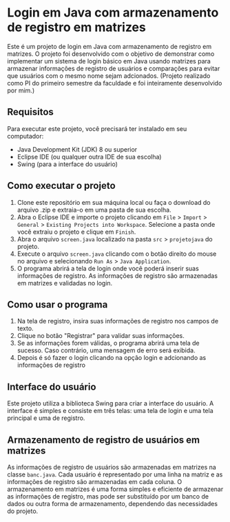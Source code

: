 # Login em Java com armazenamento de registro em matrizes

Este é um projeto de login em Java com armazenamento de registro em matrizes. O projeto foi desenvolvido com o objetivo de demonstrar como implementar um sistema de login básico em Java usando matrizes para armazenar informações de registro de usuários e comparações para evitar que usuários com o mesmo nome sejam adcionados.
(Projeto realizado como PI do primeiro semestre da faculdade e foi inteiramente desenvolvido por mim.)

## Requisitos

Para executar este projeto, você precisará ter instalado em seu computador:

- Java Development Kit (JDK) 8 ou superior
- Eclipse IDE (ou qualquer outra IDE de sua escolha)
- Swing (para a interface do usuário)

## Como executar o projeto

1. Clone este repositório em sua máquina local ou faça o download do arquivo .zip e extraia-o em uma pasta de sua escolha.
2. Abra o Eclipse IDE e importe o projeto clicando em `File` > `Import` > `General` > `Existing Projects into Workspace`. Selecione a pasta onde você extraiu o projeto e clique em `Finish`.
3. Abra o arquivo `screen.java` localizado na pasta `src` > `projetojava`  do projeto.
4. Execute o arquivo `screen.java` clicando com o botão direito do mouse no arquivo e selecionando `Run As` > `Java Application`.
5. O programa abrirá a tela de login onde você poderá inserir suas informações de registro. As informações de registro são armazenadas em matrizes e validadas no login.

## Como usar o programa

1. Na tela de registro, insira suas informações de registro nos campos de texto.
2. Clique no botão "Registrar" para validar suas informações.
3. Se as informações forem válidas, o programa abrirá uma tela de sucesso. Caso contrário, uma mensagem de erro será exibida.
4. Depois é só fazer o login clicando na opção login e adcionando as informações de registro

## Interface do usuário

Este projeto utiliza a biblioteca Swing para criar a interface do usuário. A interface é simples e consiste em três telas: uma tela de login e uma tela principal e uma de registro.

## Armazenamento de registro de usuários em matrizes

As informações de registro de usuários são armazenadas em matrizes na classe `banc.java`. Cada usuário é representado por uma linha na matriz e as informações de registro são armazenadas em cada coluna. O armazenamento em matrizes é uma forma simples e eficiente de armazenar as informações de registro, mas pode ser substituído por um banco de dados ou outra forma de armazenamento, dependendo das necessidades do projeto.
